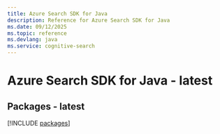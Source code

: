 ```yaml
---
title: Azure Search SDK for Java
description: Reference for Azure Search SDK for Java
ms.date: 09/12/2025
ms.topic: reference
ms.devlang: java
ms.service: cognitive-search
---
```

# Azure Search SDK for Java - latest
## Packages - latest
[!INCLUDE [packages](search-index.md)]